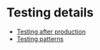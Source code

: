 <!-- generated by markdown-notes-tree -->

# Testing details

<!-- optional markdown-notes-tree directory description starts here -->

<!-- optional markdown-notes-tree directory description ends here -->

-   [Testing after production](Testing-after-production.md)
-   [Testing patterns](Testing-patterns.md)
